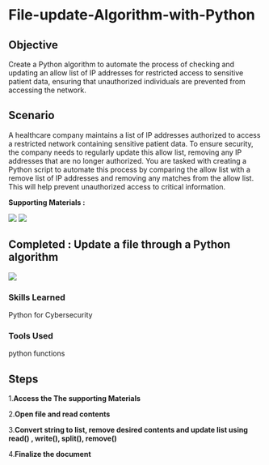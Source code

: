 # File-update-Algorithm-with-Python


## Objective

Create a Python algorithm to automate the process of checking and updating an allow list of IP addresses for restricted access to sensitive patient data, ensuring that unauthorized individuals are prevented from accessing the network.


## Scenario

A healthcare company maintains a list of IP addresses authorized to access a restricted network containing sensitive patient data. To ensure security, the company needs to regularly update this allow list, removing any IP addresses that are no longer authorized. You are tasked with creating a Python script to automate this process by comparing the allow list with a remove list of IP addresses and removing any matches from the allow list. This will help prevent unauthorized access to critical information.


**Supporting Materials :**

<a href="https://docs.google.com/document/d/1-Q-6rek0szuKKyRs_AAK5ro7cdmVlJD0yW2hpufvnfc/template/preview?resourcekey=0-XV3nkFwTldiFYpmrae81xw"><img src="https://img.shields.io/badge/-GoogleDOC:Algorithm for file updates in Python(Template)-FFFF?&style=for-the-badge&logo=Google&logoColor=white" /></a>
<a href="https://docs.google.com/document/d/1tTVskxQNITcJUpJww89g9S7fjWtBQ70bpM_joqj_wAA/template/preview?resourcekey=0-07GgZc_37Zqj6SFJi8CxSQ"><img src="https://img.shields.io/badge/-GoogleDOC:Instructions for including Python code-FFFF?&style=for-the-badge&logo=Google&logoColor=white" /></a>

## Completed : Update a file through a Python algorithm

<a href="https://docs.google.com/document/d/1lUeThhh4QXlNPIszNE8b_hIzUNGaLGxcQJk3jjQSEBE/edit?usp=sharing"><img src="https://img.shields.io/badge/-GoogleDOCS:Updated file through a Python algorithm-FFFF?&style=for-the-badge&logo=Google&logoColor=white" /></a>



### Skills Learned

Python for Cybersecurity




### Tools Used

python functions



## Steps

1.**Access the The supporting Materials** 

2.**Open file and read contents**

3.**Convert string to list, remove desired contents and update list using read() , write(), split(), remove()**

4.**Finalize the document**
